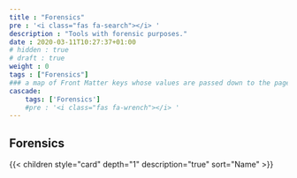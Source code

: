 ```yaml
---
title : "Forensics"
pre : '<i class="fas fa-search"></i> '
description : "Tools with forensic purposes."
date : 2020-03-11T10:27:37+01:00
# hidden : true
# draft : true
weight : 0
tags : ["Forensics"]
### a map of Front Matter keys whose values are passed down to the page's descendants unless overwritten by self or a closer ancestor's cascade. 
cascade:
    tags: ['Forensics']
    #pre : '<i class="fas fa-wrench"></i> '
---
```


## Forensics

{{< children style="card" depth="1" description="true" sort="Name"  >}}
